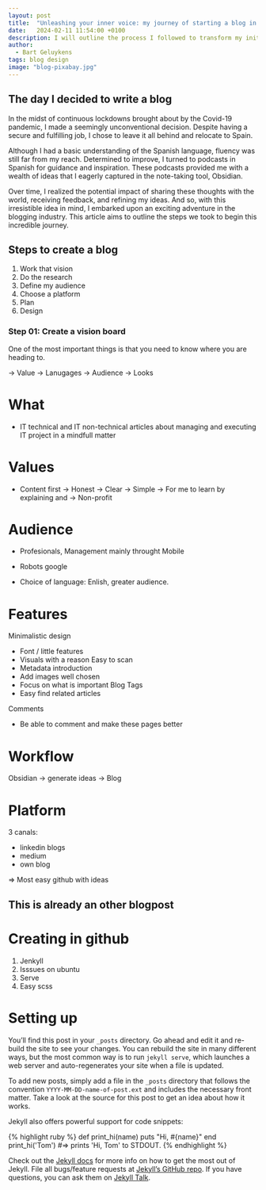 ```yaml
---
layout: post
title:  "Unleashing your inner voice: my journey of starting a blog in 2024"
date:   2024-02-11 11:54:00 +0100
description: I will outline the process I followed to transform my initial idea into a fully realized blog. Discover how to efficiently establish a brand new blog.
author:
  - Bart Geluykens
tags: blog design
image: "blog-pixabay.jpg"
---
```


## The day I decided to write a blog

In the midst of continuous lockdowns brought about by the Covid-19 pandemic, I made a seemingly unconventional decision. Despite having a secure and fulfilling job, I chose to leave it all behind and relocate to Spain. 

Although I had a basic understanding of the Spanish language, fluency was still far from my reach. Determined to improve, I turned to podcasts in Spanish for guidance and inspiration. These podcasts provided me with a wealth of ideas that I eagerly captured in the note-taking tool, Obsidian. 

Over time, I realized the potential impact of sharing these thoughts with the world, receiving feedback, and refining my ideas. And so, with this irresistible idea in mind, I embarked upon an exciting adventure in the blogging industry. This article aims to outline the steps we took to begin this incredible journey.


## Steps to create a blog

1. Work that vision
2. Do the research
3. Define my audience
4. Choose a platform
5. Plan
6. Design


### Step 01: Create a vision board

One of the most important things is that you need to know where you are heading to.


-> Value
-> Lanugages
-> Audience
-> Looks




# What

- IT technical and IT non-technical articles about managing and executing IT project in a mindfull matter

#

# Values

- Content first -> Honest -> Clear -> Simple -> For me to learn by explaining and -> Non-profit

# Audience

- Profesionals, Management mainly throught Mobile
- Robots google

- Choice of language: Enlish, greater audience.

# Features

Minimalistic design
  - Font / little features
  - Visuals with a reason
Easy to scan
  - Metadata introduction
  - Add images well chosen
  - Focus on what is important
Blog
Tags
  - Easy find related articles  

Comments
  - Be able to comment and make these pages better

# Workflow

Obsidian -> generate ideas -> Blog

# Platform

3 canals:

- linkedin blogs
- medium
- own blog

=> Most easy github with ideas


## This is already an other blogpost

# Creating in github

1. Jenkyll
2. Isssues on ubuntu
3. Serve
4. Easy scss


# Setting up


You’ll find this post in your `_posts` directory. Go ahead and edit it and re-build the site to see your changes. You can rebuild the site in many different ways, but the most common way is to run `jekyll serve`, which launches a web server and auto-regenerates your site when a file is updated.

To add new posts, simply add a file in the `_posts` directory that follows the convention `YYYY-MM-DD-name-of-post.ext` and includes the necessary front matter. Take a look at the source for this post to get an idea about how it works.

Jekyll also offers powerful support for code snippets:

{% highlight ruby %}
def print_hi(name)
  puts "Hi, #{name}"
end
print_hi('Tom')
#=> prints 'Hi, Tom' to STDOUT.
{% endhighlight %}

Check out the [Jekyll docs][jekyll-docs] for more info on how to get the most out of Jekyll. File all bugs/feature requests at [Jekyll’s GitHub repo][jekyll-gh]. If you have questions, you can ask them on [Jekyll Talk][jekyll-talk].

[jekyll-docs]: https://jekyllrb.com/docs/home
[jekyll-gh]:   https://github.com/jekyll/jekyll
[jekyll-talk]: https://talk.jekyllrb.com/

